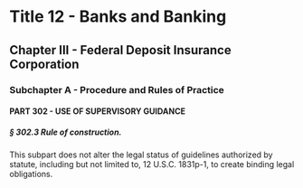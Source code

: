 
# Title 12 - Banks and Banking
## Chapter III - Federal Deposit Insurance Corporation
### Subchapter A - Procedure and Rules of Practice
#### PART 302 - USE OF SUPERVISORY GUIDANCE
##### § 302.3 Rule of construction.

This subpart does not alter the legal status of guidelines authorized by statute, including but not limited to, 12 U.S.C. 1831p-1, to create binding legal obligations.
